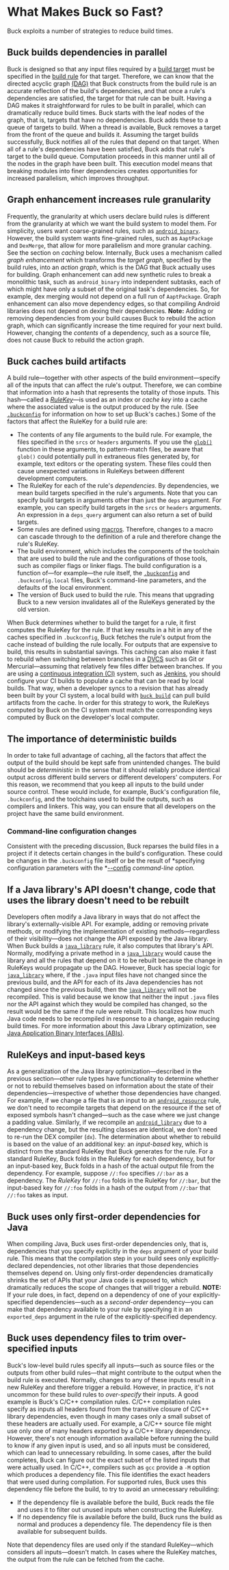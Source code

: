 # What Makes Buck so Fast?

Buck exploits a number of strategies to reduce build times.

## Buck builds dependencies in parallel

Buck is designed so that any input files required by a [build target](https://buck.build/concept/build_target.html) must be specified in the [build rule](https://buck.build/concept/build_rule.html) for that target. Therefore, we can know that the directed acyclic graph [(DAG)](http://en.wikipedia.org/wiki/Directed_acyclic_graph) that Buck constructs from the build rule is an accurate reflection of the build's dependencies, and that once a rule's dependencies are satisfied, the target for that rule can be built.
Having a DAG makes it straightforward for rules to be built in parallel, which can dramatically reduce build times. Buck starts with the leaf nodes of the graph, that is, targets that have no dependencies. Buck adds these to a queue of targets to build. When a thread is available, Buck removes a target from the front of the queue and builds it. Assuming the target builds successfully, Buck notifies all of the rules that depend on that target. When all of a rule's dependencies have been satisfied, Buck adds that rule's target to the build queue. Computation proceeds in this manner until all of the nodes in the graph have been built. This execution model means that breaking modules into finer dependencies creates opportunities for increased parallelism, which improves throughput.

## Graph enhancement increases rule granularity

Frequently, the granularity at which users declare build rules is different from the granularity at which we want the build system to model them. For simplicity, users want coarse-grained rules, such as [`android_binary`](https://buck.build/rule/android_binary.html). However, the build system wants fine-grained rules, such as `AaptPackage` and `DexMerge`, that allow for more parallelism and more granular caching. See the section on *caching* below.
Internally, Buck uses a mechanism called *graph enhancement* which transforms the *target graph*, specified by the build rules, into an *action graph*, which is the DAG that Buck actually uses for building. Graph enhancement can add new synthetic rules to break a monolithic task, such as `android_binary` into independent subtasks, each of which might have only a subset of the original task's dependencies. So, for example, dex merging would not depend on a full run of `AaptPackage`. Graph enhancement can also move dependency edges, so that compiling Android libraries does not depend on dexing their dependencies.
**Note:** Adding or removing dependencies from your build causes Buck to rebuild the action graph, which can significantly increase the time required for your next build. However, changing the *contents* of a dependency, such as a source file, does not cause Buck to rebuild the action graph.

## Buck caches build artifacts

A build rule—together with other aspects of the build environment—specify all of the inputs that can affect the rule's output. Therefore, we can combine that information into a hash that represents the totality of those inputs. This hash—called a [*RuleKey*](https://buck.build/concept/rule_keys.html)—is used as an index or *cache key* into a cache where the associated value is the output produced by the rule. (See [`.buckconfig`](https://buck.build/files-and-dirs/buckconfig.html) for information on how to set up Buck's caches.) Some of the factors that affect the RuleKey for a build rule are:

* The contents of any file arguments to the build rule. For example, the files specified in the `srcs` or `headers` arguments. If you use the [`glob()`](https://buck.build/function/glob.html) function in these arguments, to pattern-match files, be aware that `glob()` could potentially pull in extraneous files generated by, for example, text editors or the operating system. These files could then cause unexpected variations in RuleKeys between different development computers.
* The RuleKey for each of the rule's *dependencies*. By dependencies, we mean build targets specified in the rule's arguments. Note that you can specify build targets in arguments other than just the `deps` argument. For example, you can specify build targets in the `srcs` or `headers` arguments. An expression in a `deps_query` argument can also return a set of build targets.
* Some rules are defined using [macros](https://buck.build/extending/macros.html). Therefore, changes to a macro can cascade through to the definition of a rule and therefore change the rule's RuleKey.
* The build environment, which includes the components of the toolchain that are used to build the rule and the configurations of those tools, such as compiler flags or linker flags. The build configuration is a function of—for example—the rule itself, the [`.buckconfig`](https://buck.build/files-and-dirs/buckconfig.html) and `.buckconfig.local` files, Buck's command-line parameters, and the defaults of the local environment.
* The version of Buck used to build the rule. This means that upgrading Buck to a new version invalidates all of the RuleKeys generated by the old version.

When Buck determines whether to build the target for a rule, it first computes the RuleKey for the rule. If that key results in a hit in any of the caches specified in `.buckconfig`, Buck fetches the rule's output from the cache instead of building the rule locally. For outputs that are expensive to build, this results in substantial savings. This caching can also make it fast to rebuild when switching between branches in a [DVCS](http://en.wikipedia.org/wiki/Distributed_version_control_system) such as Git or Mercurial—assuming that relatively few files differ between branches.
If you are using a [continuous integration (CI)](http://en.wikipedia.org/wiki/Continuous_integration) system, such as [Jenkins](https://en.wikipedia.org/wiki/Jenkins_(software)), you should configure your CI builds to populate a cache that can be read by local builds. That way, when a developer syncs to a revision that has already been built by your CI system, a local build with [`buck build`](https://buck.build/command/build.html) can pull build artifacts from the cache. In order for this strategy to work, the RuleKeys computed by Buck on the CI system must match the corresponding keys computed by Buck on the developer's local computer.

## The importance of deterministic builds

In order to take full advantage of caching, all the factors that affect the output of the build should be kept safe from unintended changes. The build should be *deterministic* in the sense that it should reliably produce identical output across different build servers or different developers' computers. For this reason, we recommend that you keep all inputs to the build under source control. These would include, for example, Buck's configuration file, `.buckconfig`, and the toolchains used to build the outputs, such as compilers and linkers. This way, you can ensure that all developers on the project have the same build environment.

### Command-line configuration changes

Consistent with the preceding discussion, Buck reparses the build files in a project if it detects certain changes in the build's configuration. These could be changes in the `.buckconfig` file itself or be the result of *specifying configuration parameters with the *[--config](https://buck.build/command/common_parameters.html) *command-line option.*

## If a Java library's API doesn't change, code that uses the library doesn't need to be rebuilt

Developers often modify a Java library in ways that do not affect the library's externally-visible API. For example, adding or removing private methods, or modifying the implementation of existing methods—regardless of their visibility—does not change the API exposed by the Java library.
When Buck builds a [`java_library`](https://buck.build/rule/java_library.html) rule, it also computes that library's API. Normally, modifying a private method in a [`java_library`](https://buck.build/rule/java_library.html) would cause the library and all the rules that depend on it to be rebuilt because the change in RuleKeys would propagate up the DAG. However, Buck has special logic for [`java_library`](https://buck.build/rule/java_library.html) where, if the `.java` input files have not changed since the previous build, and the API for each of its Java dependencies has not changed since the previous build, then the [`java_library`](https://buck.build/rule/java_library.html) will not be recompiled. This is valid because we know that neither the input `.java` files nor the API against which they would be compiled has changed, so the result would be the same if the rule were rebuilt. This localizes how much Java code needs to be recompiled in response to a change, again reducing build times.
For more information about this Java Library optimization, see [Java Application Binary Interfaces (ABIs)](https://buck.build/concept/java_abis.html).

## RuleKeys and input-based keys

As a generalization of the Java library optimization—described in the previous section—other rule types have functionality to determine whether or not to rebuild themselves based on information about the state of their dependencies—irrespective of whether those dependencies have changed.
For example, if we change a file that is an input to an [`android_resource`](https://buck.build/rule/android_resource.html) rule, we don't need to recompile targets that depend on the resource if the set of exposed symbols hasn't changed—such as the case where we just change a padding value. Similarly, if we recompile an [`android_library`](https://buck.build/rule/android_library.html) due to a dependency change, but the resulting classes are identical, we don't need to re-run the DEX compiler (`dx`).
The determination about whether to rebuild is based on the value of an additional key: an *input-based* key, which is distinct from the standard RuleKey that Buck generates for the rule. For a standard RuleKey, Buck folds in the RuleKey for each dependency, but for an input-based key, Buck folds in a hash of the actual output file from the dependency. For example, suppose `//:foo` specifies `//:bar` as a dependency. The *RuleKey* for `//:foo` folds in the RuleKey for `//:bar`, but the input-based key for `//:foo` folds in a hash of the output from `//:bar` that `//:foo` takes as input.

## Buck uses only first-order dependencies for Java

When compiling Java, Buck uses first-order dependencies only, that is, dependencies that you specify explicitly in the `deps` argument of your build rule. This means that the compilation step in your build sees only explicitly-declared dependencies, not other libraries that those dependencies themselves depend on.
Using only first-order dependencies dramatically shrinks the set of APIs that your Java code is exposed to, which dramatically reduces the scope of changes that will trigger a rebuild.
**NOTE:** If your rule does, in fact, depend on a dependency of one of your explicitly-specified dependencies—such as a *second-order* dependency—you can make that dependency available to your rule by specifying it in an `exported_deps` argument in the rule of the explicitly-specified dependency.

## Buck uses dependency files to trim over-specified inputs

Buck's low-level build rules specify all inputs—such as source files or the outputs from other build rules—that might contribute to the output when the build rule is executed. Normally, changes to any of these inputs result in a new RuleKey and therefore trigger a rebuild. However, in practice, it's not uncommon for these build rules to *over-specify* their inputs. A good example is Buck's C/C++ compilation rules. C/C++ compilation rules specify as inputs all headers found from the transitive closure of C/C++ library dependencies, even though in many cases only a small subset of these headers are actually used. For example, a C/C++ source file might use only one of many headers exported by a C/C++ library dependency. However, there's not enough information available before running the build to know if any given input is used, and so all inputs must be considered, which can lead to unnecessary rebuilding.
In some cases, after the build completes, Buck can figure out the exact subset of the listed inputs that were actually used. In C/C++, compilers such as `gcc` provide a `-M` option which produces a dependency file. This file identifies the exact headers that were used during compilation. For supported rules, Buck uses this dependency file before the build, to try to avoid an unnecessary rebuilding:

* If the dependency file is available before the build, Buck reads the file and uses it to filter out unused inputs when constructing the RuleKey.
* If no dependency file is available before the build, Buck runs the build as normal and produces a dependency file. The dependency file is then available for subsequent builds.

Note that dependency files are used only if the standard RuleKey—which considers all inputs—doesn't match. In cases where the RuleKey matches, the output from the rule can be fetched from the cache.
